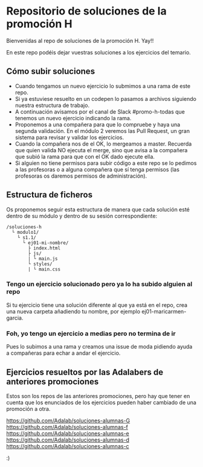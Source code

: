 # Repositorio de soluciones de la promoción H
Bienvenidas al repo de soluciones de la promoción H. Yay!!

En este repo podéis dejar vuestras soluciones a los ejercicios del temario. 

## Cómo subir soluciones

- Cuando tengamos un nuevo ejercicio lo submimos a una rama de este repo.
- Si ya estuviese resuelto en un codepen lo pasamos a archivos siguiendo nuestra estructura de trabajo.
- A continuación avisamos por el canal de Slack #promo-h-todas que tenemos un nuevo ejercicio indicando la rama.
- Proponemos a una compañera para que lo compruebe y haya una segunda validación. En el módulo 2 veremos las Pull Request, un gran sistema para revisar y validar los ejercicios.
- Cuando la compañera nos de el OK, lo mergeamos a master. Recuerda que quien valida NO ejecuta el merge, sino que avisa a la compañera que subió la rama para que con el OK dado ejecute ella.
- Si alguien no tiene permisos para subir código a este repo se lo pedimos a las profesoras o a alguna compañera que sí tenga permisos (las profesoras os daremos permisos de administración).

## Estructura de ficheros

Os proponemos seguir esta estructura de manera que cada solución esté dentro de su módulo y dentro de su sesión correspondiente:

```
/soluciones-h
  └ modulo1/
    └ s1.1/
      └ ej01-mi-nombre/
        ├ index.html
        ├ js/
        | └ main.js 
        └ styles/
        | └ main.css
```

### Tengo un ejercicio solucionado pero ya lo ha subido alguien al repo

Si tu ejercicio tiene una solución diferente al que ya está en el repo, crea una nueva carpeta añadiendo tu nombre, por ejemplo ej01-maricarmen-garcia.

### Foh, yo tengo un ejercicio a medias pero no termina de ir

Pues lo subimos a una rama y creamos una issue de moda pidiendo ayuda a compañeras para echar a andar el ejercicio.

## Ejercicios resueltos por las Adalabers de anteriores promociones

Estos son los repos de las anteriores promociones, pero hay que tener en cuenta que los enunciados de los ejercicios pueden haber cambiado de una promoción a otra.

https://github.com/Adalab/soluciones-alumnas-G
https://github.com/Adalab/soluciones-alumnas-f
https://github.com/Adalab/soluciones-alumnas-e
https://github.com/Adalab/soluciones-alumnas-d
https://github.com/Adalab/soluciones-alumnas-c

:)
